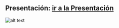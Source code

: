 ## Presentación: [ir a la Presentación](https://view.genial.ly/5f9288b27dfa010d0ec2e243/presentation-reporte-de-investigacion)
![alt text](presentacion.PNG)
